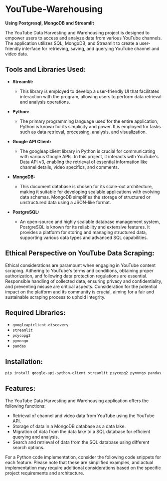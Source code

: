 # YouTube-Warehousing

**Using Postgresql, MongoDB and Streamlit**

The YouTube Data Harvesting and Warehousing project is designed to empower users to access and analyze data from various YouTube channels. The application utilizes SQL, MongoDB, and Streamlit to create a user-friendly interface for retrieving, saving, and querying YouTube channel and video data.

## Tools and Libraries Used:

- **Streamlit:** 
  - This library is employed to develop a user-friendly UI that facilitates interaction with the program, allowing users to perform data retrieval and analysis operations.

- **Python:** 
  - The primary programming language used for the entire application, Python is known for its simplicity and power. It is employed for tasks such as data retrieval, processing, analysis, and visualization.

- **Google API Client:**
  - The googleapiclient library in Python is crucial for communicating with various Google APIs. In this project, it interacts with YouTube's Data API v3, enabling the retrieval of essential information like channel details, video specifics, and comments.

- **MongoDB:** 
  - This document database is chosen for its scale-out architecture, making it suitable for developing scalable applications with evolving data schemas. MongoDB simplifies the storage of structured or unstructured data using a JSON-like format.

- **PostgreSQL:** 
  - An open-source and highly scalable database management system, PostgreSQL is known for its reliability and extensive features. It provides a platform for storing and managing structured data, supporting various data types and advanced SQL capabilities.

## Ethical Perspective on YouTube Data Scraping:

Ethical considerations are paramount when engaging in YouTube content scraping. Adhering to YouTube's terms and conditions, obtaining proper authorization, and following data protection regulations are essential. Responsible handling of collected data, ensuring privacy and confidentiality, and preventing misuse are critical aspects. Consideration for the potential impact on the platform and its community is crucial, aiming for a fair and sustainable scraping process to uphold integrity.

## Required Libraries:

- `googleapiclient.discovery`
- `streamlit`
- `psycopg2`
- `pymongo`
- `pandas`

## Installation:

```bash
pip install google-api-python-client streamlit psycopg2 pymongo pandas

```

## Features:

The YouTube Data Harvesting and Warehousing application offers the following functions:

- Retrieval of channel and video data from YouTube using the YouTube API.
- Storage of data in a MongoDB database as a data lake.
- Migration of data from the data lake to a SQL database for efficient querying and analysis.
- Search and retrieval of data from the SQL database using different search options.

For a Python code implementation, consider the following code snippets for each feature. Please note that these are simplified examples, and actual implementation may require additional considerations based on the specific project requirements and architecture.

